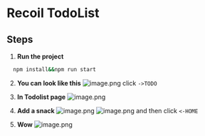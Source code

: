 
# Recoil TodoList

## Steps

1. **Run the project**
```bash
  npm install&&npm run start
```

2. **You can look like this**
![image.png](https://i.loli.net/2020/07/03/kYyPc6bADSHlMRB.png)
click `->TODO`
>
3. **In Todolist page**
![image.png](https://i.loli.net/2020/07/03/kBSauQwzWhO1tF9.png)
>
4. **Add a snack**
![image.png](https://i.loli.net/2020/07/03/aVfWGEKJFZr6gi9.png)
![image.png](https://i.loli.net/2020/07/03/p9FXi1NzkMD8HAZ.png)
and then click `<-HOME`
>
5. **Wow**
![image.png](https://i.loli.net/2020/07/03/Fd6qXiZfQpvgykw.png)



